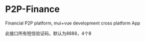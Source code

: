 # P2P-Finance
Financial P2P platform, mui+vue development cross platform App

此接口所有短信验证码，默认为8888，4个8
